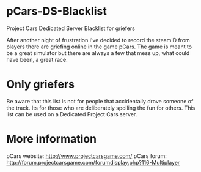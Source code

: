 # pCars-DS-Blacklist
Project Cars Dedicated Server Blacklist for griefers

After another night of frustration i've decided to record the steamID from players there are griefing online in the game pCars. The game is meant to be a great simulator but there are always a few that mess up, what could have been, a great race. 

# Only griefers
Be aware that this list is not for people that accidentally drove someone of the track. Its for those who are deliberately spoiling the fun for others. This list can be used on a Dedicated Project Cars server.

# More information
pCars website: http://www.projectcarsgame.com/
pCars forum: http://forum.projectcarsgame.com/forumdisplay.php?116-Multiplayer

